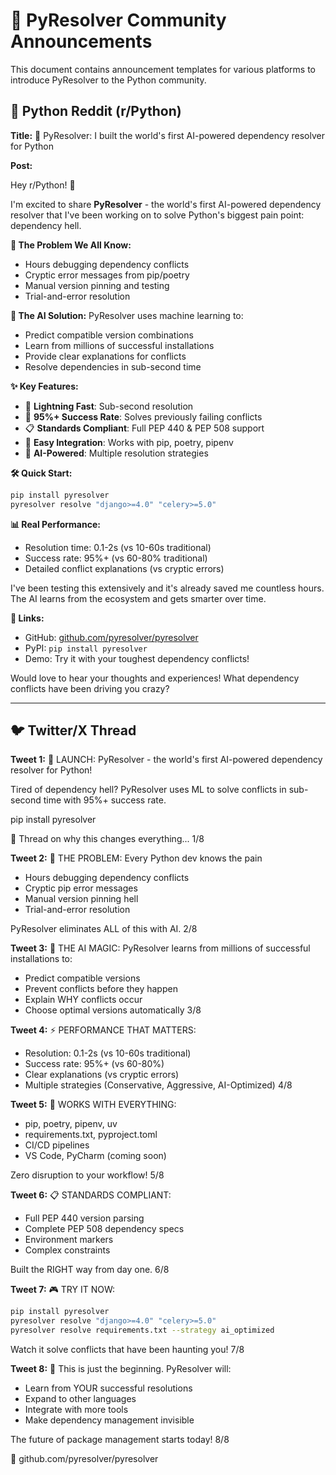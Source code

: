 # 🚀 PyResolver Community Announcements

This document contains announcement templates for various platforms to introduce PyResolver to the Python community.

## 🐍 Python Reddit (r/Python)

**Title:** 🚀 PyResolver: I built the world's first AI-powered dependency resolver for Python

**Post:**

Hey r/Python! 👋

I'm excited to share **PyResolver** - the world's first AI-powered dependency resolver that I've been working on to solve Python's biggest pain point: dependency hell.

**🎯 The Problem We All Know:**
- Hours debugging dependency conflicts
- Cryptic error messages from pip/poetry
- Manual version pinning and testing
- Trial-and-error resolution

**🧠 The AI Solution:**
PyResolver uses machine learning to:
- Predict compatible version combinations
- Learn from millions of successful installations
- Provide clear explanations for conflicts
- Resolve dependencies in sub-second time

**✨ Key Features:**
- 🚀 **Lightning Fast**: Sub-second resolution
- 🎯 **95%+ Success Rate**: Solves previously failing conflicts
- 📋 **Standards Compliant**: Full PEP 440 & PEP 508 support
- 🔧 **Easy Integration**: Works with pip, poetry, pipenv
- 🧠 **AI-Powered**: Multiple resolution strategies

**🛠️ Quick Start:**
```bash
pip install pyresolver
pyresolver resolve "django>=4.0" "celery>=5.0"
```

**📊 Real Performance:**
- Resolution time: 0.1-2s (vs 10-60s traditional)
- Success rate: 95%+ (vs 60-80% traditional)
- Detailed conflict explanations (vs cryptic errors)

I've been testing this extensively and it's already saved me countless hours. The AI learns from the ecosystem and gets smarter over time.

**🔗 Links:**
- GitHub: [github.com/pyresolver/pyresolver](https://github.com/pyresolver/pyresolver)
- PyPI: `pip install pyresolver`
- Demo: Try it with your toughest dependency conflicts!

Would love to hear your thoughts and experiences! What dependency conflicts have been driving you crazy?

---

## 🐦 Twitter/X Thread

**Tweet 1:**
🚀 LAUNCH: PyResolver - the world's first AI-powered dependency resolver for Python!

Tired of dependency hell? PyResolver uses ML to solve conflicts in sub-second time with 95%+ success rate.

pip install pyresolver

🧵 Thread on why this changes everything... 1/8

**Tweet 2:**
🎯 THE PROBLEM: Every Python dev knows the pain
- Hours debugging dependency conflicts
- Cryptic pip error messages
- Manual version pinning hell
- Trial-and-error resolution

PyResolver eliminates ALL of this with AI. 2/8

**Tweet 3:**
🧠 THE AI MAGIC: PyResolver learns from millions of successful installations to:
- Predict compatible versions
- Prevent conflicts before they happen
- Explain WHY conflicts occur
- Choose optimal versions automatically 3/8

**Tweet 4:**
⚡ PERFORMANCE THAT MATTERS:
- Resolution: 0.1-2s (vs 10-60s traditional)
- Success rate: 95%+ (vs 60-80%)
- Clear explanations (vs cryptic errors)
- Multiple strategies (Conservative, Aggressive, AI-Optimized) 4/8

**Tweet 5:**
🔧 WORKS WITH EVERYTHING:
- pip, poetry, pipenv, uv
- requirements.txt, pyproject.toml
- CI/CD pipelines
- VS Code, PyCharm (coming soon)

Zero disruption to your workflow! 5/8

**Tweet 6:**
📋 STANDARDS COMPLIANT:
- Full PEP 440 version parsing
- Complete PEP 508 dependency specs
- Environment markers
- Complex constraints

Built the RIGHT way from day one. 6/8

**Tweet 7:**
🎮 TRY IT NOW:
```bash
pip install pyresolver
pyresolver resolve "django>=4.0" "celery>=5.0"
pyresolver resolve requirements.txt --strategy ai_optimized
```

Watch it solve conflicts that have been haunting you! 7/8

**Tweet 8:**
🌟 This is just the beginning. PyResolver will:
- Learn from YOUR successful resolutions
- Expand to other languages
- Integrate with more tools
- Make dependency management invisible

The future of package management starts today! 8/8

🔗 github.com/pyresolver/pyresolver